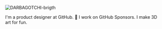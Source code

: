 <!--
**dthoma1/dthoma1** is a ✨ _special_ ✨ repository because its `README.md` (this file) appears on your GitHub profile.

Here are some ideas to get you started:

- 🔭 I’m currently working on ...
- 🌱 I’m currently learning ...
- 👯 I’m looking to collaborate on ...
- 🤔 I’m looking for help with ...
- 💬 Ask me about ...
- 📫 How to reach me: ...
- 😄 Pronouns: ...
- ⚡ Fun fact: ...
-->

![DARBAGOTCHI-brigth](https://user-images.githubusercontent.com/66705495/216847286-2c8323e1-d301-4fe4-a85a-ec12054ad660.png)

I'm a product designer at GitHub. 💖 I work on GitHub Sponsors. I make 3D art for fun.
